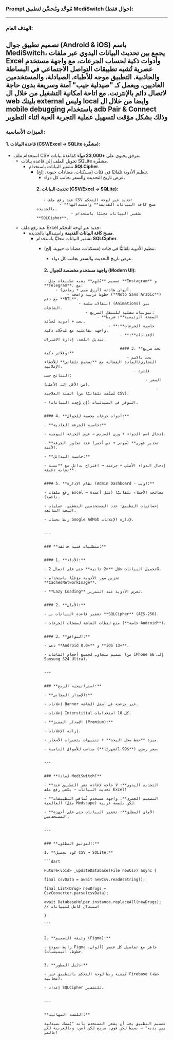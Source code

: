 ### **Prompt مُوحَّد ومُحسَّن لتطبيق MediSwitch (جوال فقط):**

---

### **الهدف العام:**  
تصميم تطبيق جوال (**Android & iOS**) باسم **MediSwitch**، يجمع بين تحديث البيانات اليدوي عبر ملفات Excel وأدوات ذكية لحساب الجرعات، مع واجهة مستخدم عصرية تُشبه تطبيقات التواصل الاجتماعي في البساطة والجاذبية. التطبيق موجه للأطباء، الصيادلة، والمستخدمين العاديين، ويعمل كـ "صيدلية جيب" آمنة وسريعة **بدون حاجة لاتصال دائم بالإنترنت**.
مع اتاحة امكانية التشغيل من خلال ال web بلينك external وليس local وايضا من خلال ال mobile debugging باستخدام adb Pair & Connect
وذلك بشكل مؤقت لتسهيل عملية التجربة الحية اثناء التطوير
---

### **الميزات الأساسية:**  

#### 1. **قاعدة البيانات (CSV/Excel → SQLite مشفَّرة):**  
   - استخدام ملف CSV مرفق يحتوي على **+23,000 دواء** كقاعدة بيانات.
        - تحويل الملف إلى قاعدة بيانات SQLite مشفَّرة.
           - تشفير البيانات باستخدام **SQLCipher**.   
                - تنظيم الأدوية تلقائيًا في فئات (مسكنات، مضادات حيوية، إلخ).
                   - عرض تاريخ التحديث والسعر بجانب كل دواء.
                   #### 2. **تحديث البيانات (CSV/Excel → SQLite):**
                         - عند رفع ملف CSV جديد عبر لوحة التحكم:
                                - **مسح كافة البيانات القديمة** واستبدالها بالجديدة.
                                     - تشفير البيانات محليًا باستخدام **SQLCipher**.
      - عند رفع ملف Excel جديد عبر لوحة التحكم:  
           - **مسح كافة البيانات القديمة** واستبدالها بالجديدة.  
                - تشفير البيانات محليًّا باستخدام **SQLCipher**.  
                   - تنظيم الأدوية تلقائيًّا في فئات (مسكنات، مضادات حيوية، إلخ).  
                      - عرض تاريخ التحديث والسعر بجانب كل دواء.  

                      #### 2. **واجهة مستخدم مخصصة للجوال (Modern UI):**  
                         - تصميم **مُلهِم** يشبه تطبيقات مثل **Instagram** و **Telegram**، مع:  
                              - ألوان هادئة (أزرق طبي + رمادي).  
                                   - خطوط عربية واضحة (**Noto Sans Arabic**) مع دعم **RTL**.  
                                        - انتقالات سلسة (Animations) بين الشاشات.  
                                           - تبويبات سفلية للتنقل السريع:  
                                                - **الصفحة الرئيسية**: شريط بحث + أدوية مُحدَّثة.  
                                                     - **حاسبة الجرعات**: واجهة تفاعلية مع مُدخَّلات ذكية.  
                                                          - **الإعدادات**: تبديل اللغة، إدارة الاشتراك.  

                                                          #### 3. **بحث سريع وفلاتر ذكية:**  
                                                             - بحث بالاسم التجاري/المادة الفعالة مع **تصحيح تلقائي** للأخطاء الإملائية.  
                                                                - فلترة النتائج حسب:  
                                                                     - السعر (من الأقل إلى الأعلى).  
                                                                          - الفئة العلاجية (مُصنَّفة تلقائيًّا من CSV).  
                                                                               - التوفر في الصيدليات (إن وُجِدت البيانات).  

                                                                               #### 4. **أدوات جرعات مخصصة للجوال:**  
                                                                                  - **حاسبة الجرعة العادية:**  
                                                                                       - إدخال اسم الدواء + وزن المريض → عرض الجرعة اليومية.  
                                                                                            - **تحذير فوري** (صوتي + نص أحمر) عند تجاوز الجرعة الآمنة.  
                                                                                               - **حاسبة البدائل:**  
                                                                                                    - إدخال الدواء الأصلي + جرعته → اقتراح بدائل مع **نسبة تشابه دقيقة**.  

                                                                                                    #### 5. **نظام الإدارة (Admin Dashboard - ويب):**  
                                                                                                       - رفع ملفات Excel → معالجة الأخطاء تلقائيًّا (مثل أعمدة ناقصة).  
                                                                                                          - إحصائيات التطبيق: عدد المستخدمين النشطين، عمليات البحث الشائعة.  
                                                                                                             - ربط بحساب Google AdMob لإدارة الإعلانات.  

                                                                                                             ---

                                                                                                             ### **متطلبات فنية فائقة:**  

                                                                                                             #### 1. **الأداء:**  
                                                                                                                - تحميل البيانات خلال **<2 ثانية** حتى على اتصال 2G.  
                                                                                                                   - تخزين صور الأدوية مؤقتًا باستخدام **CachedNetworkImage**.  
                                                                                                                      - **Lazy Loading** لعرض الأدوية عند التمرير.  

                                                                                                                      #### 2. **الأمان:**  
                                                                                                                         - تشفير قاعدة البيانات بـ **SQLCipher** (AES-256).  
                                                                                                                            - منع لقطات الشاشة لصفحات الجرعات (**خاصة Android**).  

                                                                                                                            #### 3. **التوافق:**  
                                                                                                                               - دعم **Android 8.0+** و **iOS 13+**.  
                                                                                                                                  - تصميم متجاوب لجميع أحجام الشاشات (من iPhone SE إلى Samsung S24 Ultra).  

                                                                                                                                  ---

                                                                                                                                  ### **استراتيجية الربح:**  
                                                                                                                                  - **الإصدار المجاني:**  
                                                                                                                                    - إعلانات Banner غير مزعجة في أسفل الشاشة.  
                                                                                                                                      - إعلانات Interstitial كل 10 استخدامات.  
                                                                                                                                      - **الإصدار المميز (Premium):**  
                                                                                                                                        - إزالة الإعلانات.  
                                                                                                                                          - ميزة **حفظ سجل البحث** + تنبيهات بتغيرات الأسعار.  
                                                                                                                                            - سعر رمزي (**$1.99/شهريًّا**) مناسب للأسواق النامية.  

                                                                                                                                            ---

                                                                                                                                            ### **لماذا MediSwitch؟**  
                                                                                                                                            - **التحديث اليدوي**: لا حاجة لإعادة نشر التطبيق عند تحديث البيانات – يكفي رفع ملف Excel!  
                                                                                                                                            - **التصميم العصري**: واجهة مستخدم تُنافس التطبيقات العالمية (مثل Medscape) لكن بلمسة عربية.  
                                                                                                                                            - **الأمان المطلق**: تشفير البيانات حتى على أجهزة المستخدمين.  

                                                                                                                                            ---

                                                                                                                                            ### **التوثيق المطلوب:**  
                                                                                                                                            1. **كود تحميل CSV → SQLite:**  
                                                                                                                                            ```dart  
                                                                                                                                            Future<void> _updateDatabase(File newCsv) async {  
                                                                                                                                              final csvData = await newCsv.readAsString();  
                                                                                                                                                final List<Drug> newDrugs = CsvConverter.parse(csvData);  
                                                                                                                                                  await DatabaseHelper.instance.replaceAll(newDrugs); // استبدال كامل للبيانات  
                                                                                                                                                  }  
                                                                                                                                                  ```  

                                                                                                                                                  2. **وثيقة التصميم (Figma):**  
                                                                                                                                                     - رابط نموذج Figma جاهز مع تفاصيل كل عنصر (ألوان، خطوط، أنيميشنات).  

                                                                                                                                                     3. **دليل المطور:**  
                                                                                                                                                        - كيفية ربط لوحة التحكم بالتطبيق عبر Firebase (خطة مجانية).  
                                                                                                                                                           - إعداد SQLCipher للتشفير.  

                                                                                                                                                           ---

                                                                                                                                                           **اللمسة النهائية:**  
                                                                                                                                                           تصميم التطبيق يجب أن يشعر المستخدم بأنه "يُمسك بصيدلية بين يديه" – بسيط لكن قوي، سريع لكن آمن، وبالعربية لكن عالمي!